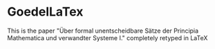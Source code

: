 # GoedelLaTex
This is the paper "Über formal unentscheidbare Sätze der Principia Mathematica und verwandter Systeme I." completely retyped in LaTeX
